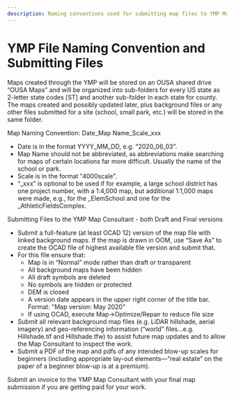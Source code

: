 ```yaml
---
description: Naming conventions used for submitting map files to YMP Map Consultant
---
```


# YMP File Naming Convention and Submitting Files

Maps created through the YMP will be stored on an OUSA shared drive “OUSA Maps” and will be organized into sub-folders for every US state as 2-letter state codes \[ST\] and another sub-folder in each state for county. The maps created and possibly updated later, plus background files or any other files submitted for a site \(school, small park, etc.\) will be stored in the same folder.

Map Naming Convention: Date\_Map Name\_Scale\_xxx

* Date is in the format YYYY\_MM\_DD, e.g. "2020\_06\_03".
* Map Name should not be abbreviated, as abbreviations make searching for maps of certain locations far more difficult. Usually the name of the school or park.
* Scale is in the format "4000scale".
* “\_xxx” is optional to be used if for example, a large school district has one project number, with a 1:4,000 map, but additional 1:1,000 maps were made, e.g., for the \_ElemSchool and one for the \_AthleticFieldsComplex.

Submitting Files to the YMP Map Consultant - both Draft and Final versions

* Submit a full-feature \(at least OCAD 12\) version of the map file with linked background maps. If the map is drawn in OOM, use “Save As” to create the OCAD file of highest available file version and submit that.
* For this file ensure that:
  * Map is in “Normal” mode rather than draft or transparent
  * All background maps have been hidden
  * All draft symbols are deleted
  * No symbols are hidden or protected
  * DEM is closed
  * A version date appears in the upper right corner of the title bar. Format: "Map version: May 2020"
  * If using OCAD, execute Map-&gt;Optimize/Repair to reduce file size
* Submit all relevant background map files \(e.g. LiDAR hillshade, aerial imagery\) and geo-referencing information \(“world” files…e.g. Hillshade.tif and Hillshade.tfw\) to assist future map updates and to allow the Map Consultant to inspect the work.
* Submit a PDF of the map and pdfs of any intended blow-up scales for beginners \(including appropriate lay-out elements—“real estate” on the paper of a beginner blow-up is at a premium\).

Submit an invoice to the YMP Map Consultant with your final map submission if you are getting paid for your work.

